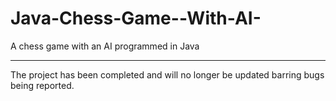 # Java-Chess-Game--With-AI-
A chess game with an AI programmed in Java

------------------------------------------------------------------------------------------

The project has been completed and will no longer be updated barring bugs being reported.
